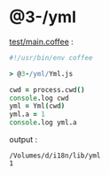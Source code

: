 [‼️]: ✏️README.mdt

# @3-/yml

[test/main.coffee](./test/main.coffee) :

```coffee
#!/usr/bin/env coffee

> @3-/yml/Yml.js

cwd = process.cwd()
console.log cwd
yml = Yml(cwd)
yml.a = 1
console.log yml.a
```

output :

```
/Volumes/d/i18n/lib/yml
1
```
